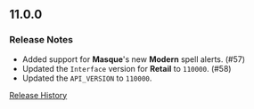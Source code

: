 ## 11.0.0

### Release Notes

- Added support for **Masque**'s new **Modern** spell alerts. (#57)
- Updated the `Interface` version for **Retail** to `110000`. (#58)
- Updated the `API_VERSION` to `110000`.

[Release History](https://github.com/SFX-WoW/Masque_Serenity/wiki/History)
